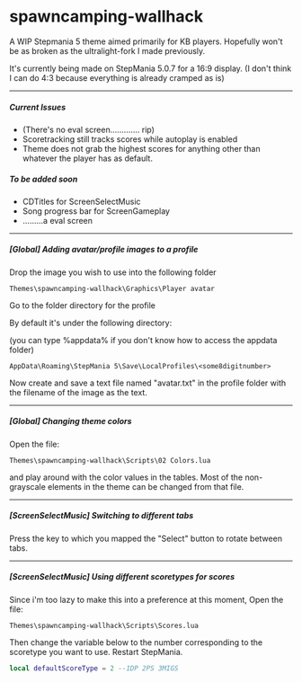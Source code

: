 # spawncamping-wallhack
A WIP Stepmania 5 theme aimed primarily for KB players.
Hopefully won't be as broken as the ultralight-fork I made previously.


It's currently being made on StepMania 5.0.7 for a 16:9 display. 
(I don't think I can do 4:3 because everything is already cramped as is)

---
##### Current Issues
* (There's no eval screen............. rip)
* Scoretracking still tracks scores while autoplay is enabled
* Theme does not grab the highest scores for anything other than whatever the player has as default.

##### To be added soon 
* CDTitles for ScreenSelectMusic
* Song progress bar for ScreenGameplay
* .........a eval screen

---
##### [Global] Adding avatar/profile images to a profile
Drop the image you wish to use into the following folder
```
Themes\spawncamping-wallhack\Graphics\Player avatar
```

Go to the folder directory for the profile 

By default it's under the following directory:

(you can type %appdata% if you don't know how to access the appdata folder)
```
AppData\Roaming\StepMania 5\Save\LocalProfiles\<some8digitnumber>

```
Now create and save a text file named "avatar.txt" in the profile folder with the filename of the image as the text.

---
##### [Global] Changing theme colors
Open the file:
```
Themes\spawncamping-wallhack\Scripts\02 Colors.lua
```
and play around with the color values in the tables. Most of the non-grayscale elements in the theme can be changed from that file.

---
##### [ScreenSelectMusic] Switching to different tabs
Press the key to which you mapped the "Select" button to rotate between tabs.

---
##### [ScreenSelectMusic] Using different scoretypes for scores
Since i'm too lazy to make this into a preference at this moment,
Open the file:
```
Themes\spawncamping-wallhack\Scripts\Scores.lua
```
Then change the variable below to the number corresponding to the scoretype you want to use. Restart StepMania.
```lua
local defaultScoreType = 2 --1DP 2PS 3MIGS
```
